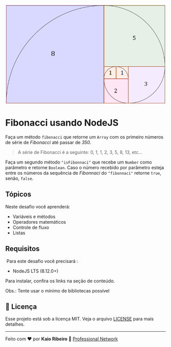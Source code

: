 <p align="center">
  <img alt="" src="assets/fibonacci.png">
</p>

# Fibonacci usando NodeJS

Faça um método `fibonacci` que retorne um `Array` com os primeiro números de série de *Fibonacci* até passar de *350*.

> A série de Fibonacci é a seguinte: 0, 1, 1, 2, 3, 5, 8, 13, etc...

Faça um segundo método `"isFibonnaci"` que recebe um `Number` como parâmetro e retorne `Boolean`.
Caso o número recebido por parâmetro esteja entre os números da sequência de *Fibonnaci* do `"fibonnaci"` retorne `true`, senão, `false`.

## Tópicos

Neste desafio você aprenderá:

- Variáveis e métodos
- Operadores matemáticos
- Controle de fluxo
- Listas

## Requisitos
​
Para este desafio você precisará :

- NodeJS LTS (8.12.0+)

Para instalar, confira os links na seção de conteúdo.

Obs.: Tente usar o mínimo de bibliotecas possível

## 📝 Licença

Esse projeto está sob a licença MIT. Veja o arquivo [LICENSE](https://raw.githubusercontent.com/kaiorr/aceleraDevReact/master/LICENSE) para mais detalhes.

----

Feito com :heart: por **Kaio Ribeiro** :call_me_hand: [Professional Network](https://www.linkedin.com/in/kaio-ribeiro-310123150/)